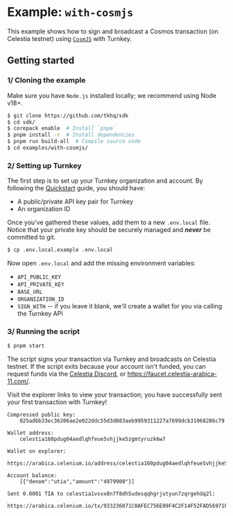 # Example: `with-cosmjs`

This example shows how to sign and broadcast a Cosmos transaction (on Celestia testnet) using [`CosmJS`](https://github.com/cosmos/cosmjs) with Turnkey.

## Getting started

### 1/ Cloning the example

Make sure you have `Node.js` installed locally; we recommend using Node v18+.

```bash
$ git clone https://github.com/tkhq/sdk
$ cd sdk/
$ corepack enable  # Install `pnpm`
$ pnpm install -r  # Install dependencies
$ pnpm run build-all  # Compile source code
$ cd examples/with-cosmjs/
```

### 2/ Setting up Turnkey

The first step is to set up your Turnkey organization and account. By following the [Quickstart](https://docs.turnkey.com/getting-started/quickstart) guide, you should have:

- A public/private API key pair for Turnkey
- An organization ID

Once you've gathered these values, add them to a new `.env.local` file. Notice that your private key should be securely managed and **_never_** be committed to git.

```bash
$ cp .env.local.example .env.local
```

Now open `.env.local` and add the missing environment variables:

- `API_PUBLIC_KEY`
- `API_PRIVATE_KEY`
- `BASE_URL`
- `ORGANIZATION_ID`
- `SIGN_WITH` -- if you leave it blank, we'll create a wallet for you via calling the Turnkey API

### 3/ Running the script

```bash
$ pnpm start
```

The script signs your transaction via Turnkey and broadcasts on Celestia testnet. If the script exits because your account isn't funded, you can request funds via the [Celestia Discord](https://discord.gg/celestiacommunity), or https://faucet.celestia-arabica-11.com/.

Visit the explorer links to view your transaction; you have successfully sent your first transaction with Turnkey!

```
Compressed public key:
	025adbb33ec36206ae2e022ddc55d3d083aeb9959311227a7699dcb31068286c79

Wallet address:
	celestia160pdug04aedlqhfeue5vhjjke5zgmtyruzk6w7

Wallet on explorer:
	https://arabica.celenium.io/address/celestia160pdug04aedlqhfeue5vhjjke5zgmtyruzk6w7

Account balance:
	[{"denom":"utia","amount":"4979900"}]

Sent 0.0001 TIA to celestia1vsvx8n7f8dh5udesqqhgrjutyun7zqrgehdq2l:
	https://arabica.celenium.io/tx/933236071C0AFEC756E09F4C2F14F52FAD56971FBD5E83D9E405B4A538D10E63
```
